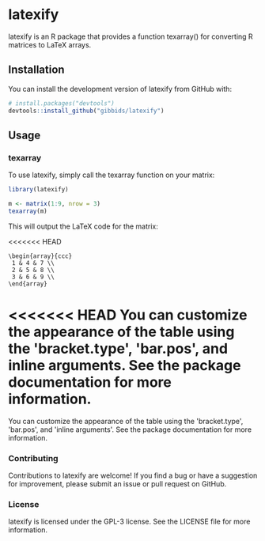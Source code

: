 # latexify
 
latexify is an R package that provides a function texarray() for converting R matrices to LaTeX arrays.

## Installation
You can install the development version of latexify from GitHub with:

``` r
# install.packages("devtools")
devtools::install_github("gibbids/latexify")
```

## Usage

### texarray

To use latexify, simply call the texarray function on your matrix:

``` r
library(latexify)

m <- matrix(1:9, nrow = 3)
texarray(m)
```

This will output the LaTeX code for the matrix:

<<<<<<< HEAD
``` 
\begin{array}{ccc}
 1 & 4 & 7 \\
 2 & 5 & 8 \\
 3 & 6 & 9 \\
\end{array}
```

<<<<<<< HEAD
You can customize the appearance of the table using the 'bracket.type', 'bar.pos', and inline arguments. See the package documentation for more information.
=======
You can customize the appearance of the table using the 'bracket.type', 'bar.pos', and 'inline arguments'. See the package documentation for more information.

### Contributing

Contributions to latexify are welcome! If you find a bug or have a suggestion for improvement, please submit an issue or pull request on GitHub.

### License

latexify is licensed under the GPL-3 license. See the LICENSE file for more information.